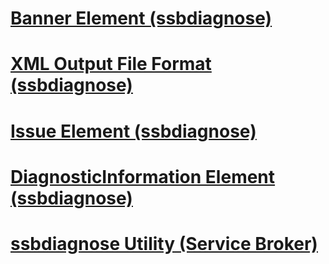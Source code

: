 # [Banner Element (ssbdiagnose)](banner-element-ssbdiagnose.md)
# [XML Output File Format (ssbdiagnose)](xml-output-file-format-ssbdiagnose.md)
# [Issue Element (ssbdiagnose)](issue-element-ssbdiagnose.md)
# [DiagnosticInformation Element (ssbdiagnose)](diagnosticinformation-element-ssbdiagnose.md)
# [ssbdiagnose Utility (Service Broker)](ssbdiagnose-utility-service-broker.md)
